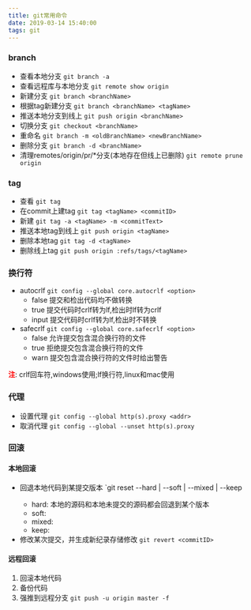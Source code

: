 ```yaml
---
title: git常用命令
date: 2019-03-14 15:40:00
tags: git
---
```


### branch

- 查看本地分支 `git branch -a`
- 查看远程库与本地分支 `git remote show origin`
- 新建分支 `git branch <branchName>`
- 根据tag新建分支 `git branch <branchName> <tagName>`
- 推送本地分支到线上 `git push origin <branchName>`
- 切换分支 `git checkout <branchName>`
- 重命名 `git branch -m <oldBranchName> <newBranchName>`
- 删除分支 `git branch -d <branchName>`
- 清理remotes/origin/pr/*分支(本地存在但线上已删除) `git remote prune origin`

### tag

- 查看 `git tag`
- 在commit上建tag `git tag <tagName> <commitID>`
- 新建 `git tag -a <tagName> -m <commitText>`
- 推送本地tag到线上 `git push origin <tagName>`
- 删除本地tag `git tag -d <tagName>`
- 删除线上tag `git push origin :refs/tags/<tagName>`

### 换行符

- autocrlf `git config --global core.autocrlf <option>`
  - false 提交和检出代码均不做转换
  - true 提交代码时crlf转为lf,检出时lf转为crlf
  - input 提交代码时crlf转为lf,检出时不转换
- safecrlf `git config --global core.safecrlf <option>`
  - false 允许提交包含混合换行符的文件
  - true 拒绝提交包含混合换行符的文件
  - warn 提交包含混合换行符的文件时给出警告

<b style="color: red">注</b>: crlf回车符,windows使用;lf换行符,linux和mac使用

### 代理

- 设置代理 `git config --global http(s).proxy <addr>`
- 取消代理 `git config --global --unset http(s).proxy`

### 回滚
#### 本地回滚

- 回退本地代码到某提交版本 `git reset --hard | --soft | --mixed | --keep <commitID>
  - hard: 本地的源码和本地未提交的源码都会回退到某个版本
  - soft:
  - mixed:
  - keep:
- 修改某次提交，并生成新纪录存储修改 `git revert <commitID>`

#### 远程回滚
 1. 回滚本地代码
 2. 备份代码
 3. 强推到远程分支 `git push -u origin master -f`